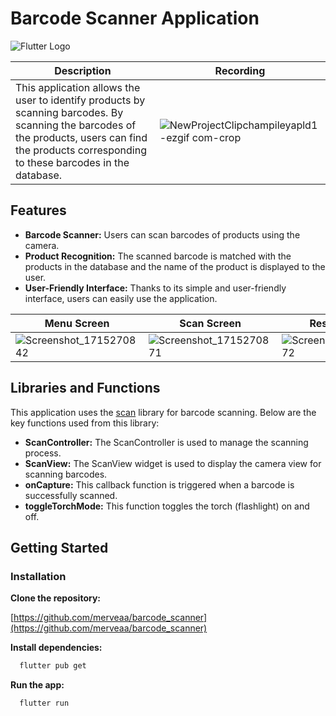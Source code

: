 # Barcode Scanner Application 

<img src="https://upload.wikimedia.org/wikipedia/commons/thumb/1/17/Google-flutter-logo.png/120px-Google-flutter-logo.png" alt="Flutter Logo" />

| Description | Recording |
|--------------|--------------|
| This application allows the user to identify products by scanning barcodes. By scanning the barcodes of the products, users can find the products corresponding to these barcodes in the database.| ![NewProjectClipchampileyapld1-ezgif com-crop](https://github.com/merveaa/barcode_scanner/assets/93757864/6f14499b-6dc9-4a07-936c-8fed6feda280)|


## Features

- **Barcode Scanner:** Users can scan barcodes of products using the camera.  
- **Product Recognition:** The scanned barcode is matched with the products in the database and the name of the product is displayed to the user. 
- **User-Friendly Interface:** Thanks to its simple and user-friendly interface, users can easily use the application. 



| Menu Screen | Scan Screen | Result Screen |
|--------------|--------------|--------------|
| ![Screenshot_1715270842](https://github.com/merveaa/barcode_scanner/assets/93757864/6ad14366-0126-4d76-87de-8fd57700e984)|![Screenshot_1715270871](https://github.com/merveaa/barcode_scanner/assets/93757864/3ef5c9c7-329a-4e36-8024-ed6ffb6cce9a) |![Screenshot_1715270872](https://github.com/merveaa/barcode_scanner/assets/93757864/ddf37a38-efef-442b-acd2-967f3045d452)|


## Libraries and Functions
This application uses the [scan](https://pub.dev/packages/scan) library for barcode scanning. Below are the key functions used from this library:
- **ScanController:**  The ScanController is used to manage the scanning process.
- **ScanView:**  The ScanView widget is used to display the camera view for scanning barcodes.
- **onCapture:**  This callback function is triggered when a barcode is successfully scanned.
- **toggleTorchMode:**  This function toggles the torch (flashlight) on and off.


## Getting Started

### Installation

**Clone the repository:**

[https://github.com/merveaa/barcode_scanner](https://github.com/merveaa/barcode_scanner)

**Install dependencies:**

```bash
  flutter pub get
```

**Run the app:**

```bash
  flutter run
```
